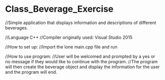 # Class_Beverage_Exercise
//Simple application that displays information and descriptions of different beverages. 

//Language C++
//Compiler originally used: Visual Studio 2015

//How to set up:
//Import the lone main.cpp file and run 

//How to use program:
//User will be welcomed and prompted by a yes or no message if they would like to continue with the program.
//The program will then create the beverage object and display the information for the user and the program will end.
